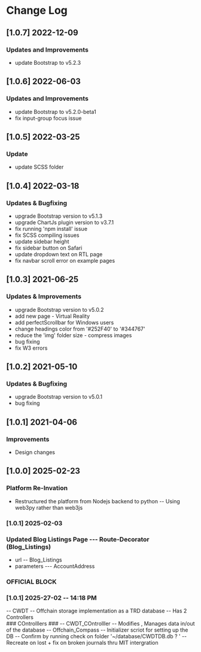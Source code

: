 # Change Log

## [1.0.7] 2022-12-09
### Updates and Improvements
- update Bootstrap to v5.2.3
  
## [1.0.6] 2022-06-03
### Updates and Improvements
- update Bootstrap to v5.2.0-beta1
- fix input-group focus issue

## [1.0.5] 2022-03-25
### Update
- update SCSS folder

## [1.0.4] 2022-03-18
### Updates & Bugfixing
- upgrade Bootstrap version to v5.1.3
- upgrade ChartJs plugin version to v3.7.1
- fix running 'npm install' issue
- fix SCSS compiling issues
- update sidebar height
- fix sidebar button on Safari
- update dropdown text on RTL page
- fix navbar scroll error on example pages

## [1.0.3] 2021-06-25
### Updates & Improvements
- upgrade Bootstrap version to v5.0.2
- add new page - Virtual Reality
- add perfectScrollbar for Windows users
- change headings color from '#252F40' to '#344767'
- reduce the 'img' folder size - compress images
- bug fixing
- fix W3 errors

## [1.0.2] 2021-05-10
### Updates & Bugfixing
- upgrade Bootstrap version to v5.0.1
- bug fixing

## [1.0.1] 2021-04-06
### Improvements
- Design changes

## [1.0.0] 2025-02-23
### Platform Re-Invation 
- Restructured the platform from Nodejs backend to python 
-- Using web3py rather than web3js 


### [1.0.1] 2025-02-03 
### Updated Blog Listings Page --- Route-Decorator  (Blog_Listings)
- url -- Blog_Listings 
- parameters --- AccountAddress 


### OFFICIAL BLOCK #######
### [1.0.1] 2025-27-02 -- 14:18 PM 
-- CWDT -- Offchain storage implementation as a TRD database 
-- Has 2 Controllers  
        ### COntrolllers ### 
        -- CWDT_COntrolller -- Modifies , Manages data in/out of the database 
        -- Offchain_Compass -- Initializer scriot for setting up the DB 
                            -- Confirm by running check on folder '~/database/CWDTDB.db ? ' 
                            -- Recreate on lost + fix on broken journals thru MIT intergration 

